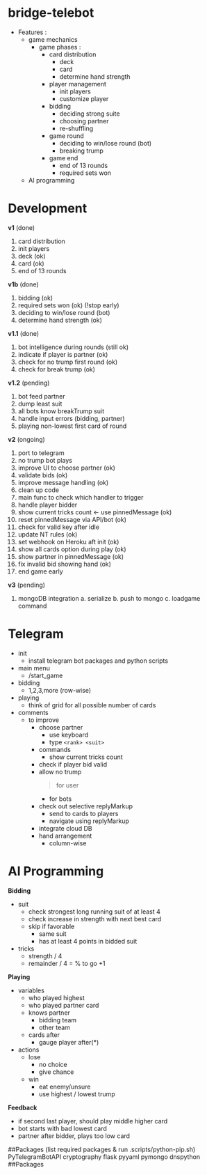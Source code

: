 # bridge-telebot

- Features :
  - game mechanics
    - game phases :
      - card distribution
        - deck
        - card
        - determine hand strength
      - player management
        - init players
        - customize player
      - bidding
        - deciding strong suite
        - choosing partner
        - re-shuffling
      - game round
        - deciding to win/lose round (bot)
        - breaking trump
      - game end
        - end of 13 rounds
        - required sets won
  - AI programming

# Development

**v1** (done)

1. card distribution
2. init players
3. deck (ok)
4. card (ok)
5. end of 13 rounds

**v1b** (done)

1. bidding (ok)
2. required sets won (ok) (!stop early)
3. deciding to win/lose round (bot)
4. determine hand strength (ok)

**v1.1** (done)

1. bot intelligence during rounds (still ok)
2. indicate if player is partner (ok)
3. check for no trump first round (ok)
4. check for break trump (ok)

**v1.2** (pending)

1. bot feed partner
2. dump least suit
3. all bots know breakTrump suit
4. handle input errors (bidding, partner)
5. playing non-lowest first card of round

**v2** (ongoing)

1. port to telegram
2. no trump bot plays
3. improve UI to choose partner (ok)
4. validate bids (ok)
5. improve message handling (ok)
6. clean up code
7. main func to check which handler to trigger
8. handle player bidder
9. show current tricks count <- use pinnedMessage (ok)
10. reset pinnedMessage via API/bot (ok)
11. check for valid key after idle
12. update NT rules (ok)
13. set webhook on Heroku aft init (ok)
14. show all cards option during play (ok)
15. show partner in pinnedMessage (ok)
16. fix invalid bid showing hand (ok)
17. end game early

**v3** (pending)

1. mongoDB integration
   a. serialize <Game>
   b. push to mongo
   c. loadgame command

# Telegram

- init
  - install telegram bot packages and python scripts
- main menu
  - /start_game
- bidding
  - 1,2,3,more (row-wise)
- playing
  - think of grid for all possible number of cards
- comments
  - to improve
    - choose partner
      - use keyboard
      - type `<rank> <suit>`
    - commands
      - show current tricks count
    - check if player bid valid
    - allow no trump
      > for user
      - for bots
    - check out selective replyMarkup
      - send to cards to players
      - navigate using replyMarkup
    - integrate cloud DB
    - hand arrangement
      - column-wise

# AI Programming

**Bidding**

- suit
  - check strongest long running suit of at least 4
  - check increase in strength with next best card
  - skip if favorable
    - same suit
    - has at least 4 points in bidded suit
- tricks
  - strength / 4
  - remainder / 4 = % to go +1

**Playing**

- variables
  - who played highest
  - who played partner card
  - knows partner
    - bidding team
    - other team
  - cards after
    - gauge player after(\*)
- actions
  - lose
    - no choice
    - give chance
  - win
    - eat enemy/unsure
    - use highest / lowest trump

**Feedback**

- if second last player, should play middle higher card
- bot starts with bad lowest card
- partner after bidder, plays too low card

##Packages (list required packages & run .scripts/python-pip.sh)
PyTelegramBotAPI
cryptography
flask
pyyaml
pymongo
dnspython
##Packages
